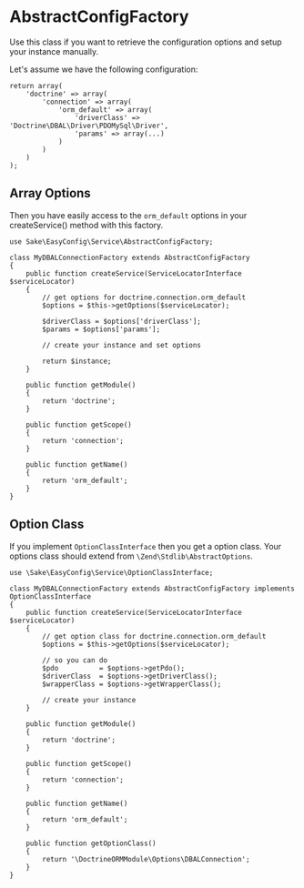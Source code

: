 # AbstractConfigFactory
 
 Use this class if you want to retrieve the configuration options and setup your instance manually.

Let's assume we have the following configuration:

```
return array(
    'doctrine' => array(
        'connection' => array(
            'orm_default' => array(
                'driverClass' => 'Doctrine\DBAL\Driver\PDOMySql\Driver',
                'params' => array(...)
            )
        )
    )
);
```

## Array Options
Then you have easily access to the `orm_default` options in your createService() method with this factory.

```
use Sake\EasyConfig\Service\AbstractConfigFactory;

class MyDBALConnectionFactory extends AbstractConfigFactory
{
    public function createService(ServiceLocatorInterface $serviceLocator)
    {
        // get options for doctrine.connection.orm_default
        $options = $this->getOptions($serviceLocator);

        $driverClass = $options['driverClass'];
        $params = $options['params'];

        // create your instance and set options
        
        return $instance;
    }

    public function getModule()
    {
        return 'doctrine';
    }

    public function getScope()
    {
        return 'connection';
    }

    public function getName()
    {
        return 'orm_default';
    }
}
```
## Option Class
If you implement `OptionClassInterface` then you get a option class. Your options class should extend from `\Zend\Stdlib\AbstractOptions`.
```
use \Sake\EasyConfig\Service\OptionClassInterface;

class MyDBALConnectionFactory extends AbstractConfigFactory implements OptionClassInterface
{
    public function createService(ServiceLocatorInterface $serviceLocator)
    {
        // get option class for doctrine.connection.orm_default
        $options = $this->getOptions($serviceLocator);

        // so you can do
        $pdo          = $options->getPdo();
        $driverClass  = $options->getDriverClass();
        $wrapperClass = $options->getWrapperClass();

        // create your instance
    }

    public function getModule()
    {
        return 'doctrine';
    }

    public function getScope()
    {
        return 'connection';
    }

    public function getName()
    {
        return 'orm_default';
    }

    public function getOptionClass()
    {
        return '\DoctrineORMModule\Options\DBALConnection';
    }
}
```